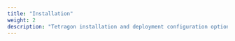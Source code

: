 ```yaml
---
title: "Installation"
weight: 2
description: "Tetragon installation and deployment configuration options"
---
```

